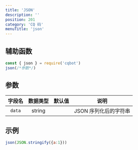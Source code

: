 ```yaml
---
title: 'JSON'
description: ''
position: 201
category: 'CQ 码'
menuTitle: 'json'
---
```


## 辅助函数

```js
const { json } = require('cqbot')
json(/*参数*/)
```

## 参数

| 字段名 | 数据类型 | 默认值 | 说明 |
| :---: | :---: | :---: | :---: |
| `data` | string | | JSON 序列化后的字符串 |

## 示例

```js
json(JSON.stringify({a:1}))
```
